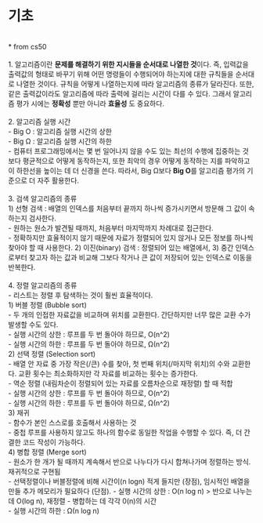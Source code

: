 # 기초
<br>
* from cs50 
<br><br>
1. 알고리즘이란 <b>문제를 해결하기 위한 지시들을 순서대로 나열한 것</b>이다.
즉, 입력값을 출력값의 형태로 바꾸기 위해 어떤 명령들이 수행되어야 하는지에 대한 규칙들을 순서대로 나열한 것이다.
규칙을 어떻게 나열하는지에 따라 알고리즘의 종류가 달라진다. 또한, 같은 출력값이라도 알고리즘에 따라 출력에 걸리는 시간이 다를 수 있다.
그래서 알고리즘 평가 시에는 <b>정확성</b> 뿐만 아니라 <b>효율성</b> 도 중요하다.
<br><br>
2. 알고리즘 실행 시간 <br>
- Big O : 알고리즘 실행 시간의 상한 <br>
- Big Ω : 알고리즘 실행 시간의 하한 <br>
- 컴퓨터 프로그래밍에서는 몇 번 일어나지 않을 수도 있는 최선의 수행에 집중하는 것보다 평균적으로 어떻게 동작하는지, 
또한 최악의 경우 어떻게 동작하는 지를 파악하고 이 하한선을 높이는 데 더 신경을 쓴다.
따라서, Big Ω보다 <b>Big O</b>를 알고리즘 평가의 기준으로 더 자주 활용한다.
<br><br>
3. 검색 알고리즘의 종류 <br>
1) 선형 검색 : 배열의 인덱스를 처음부터 끝까지 하나씩 증가시키면서 방문해 그 값이 속하는지 검사한다. <br>
- 원하는 원소가 발견될 때까지, 처음부터 마지막까지 차례대로 접근한다. <br>
- 정확하지만 효율적이지 않기 때문에 자료가 정렬되어 있지 않거나 모든 정보를 하나씩 찾아야 할 때 사용한다.
2) 이진(binary) 검색 : 정렬되어 있는 배열에서, 
3) 중간 인덱스로부터 찾고자 하는 값과 비교해 그보다 작거나 큰 값이 저장되어 있는 인덱스로 이동을 반복한다.
<br><br>
4. 정렬 알고리즘의 종류 <br>
- 리스트는 정렬 후 탐색하는 것이 훨씬 효율적이다. <br>
1) 버블 정렬 (Bubble sort) <br>
- 두 개의 인접한 자료값을 비교하며 위치를 교환한다. 간단하지만 너무 많은 교환 수가 발생할 수도 있다. <br>
- 실행 시간의 상한 : 루프를 두 번 돌아야 하므로, O(n^2) <br>
- 실행 시간의 하한 : 루프를 두 번 돌아야 하므로, Ω(n^2) <Br>
2) 선택 정렬 (Selection sort) <br>
- 배열 안 자료 중 가장 작은(/큰) 수를 찾아, 첫 번째 위치(/마지막 위치)의 수와 교환한다. 
  교환 횟수는 최소화하지만 각 자료를 비교하는 횟수는 증가한다. <br>
- 역순 정렬 (내림차순이 정렬되어 있는 자료를 오름차순으로 재정렬) 할 때 적합 <Br>
- 실행 시간의 상한 : 루프를 두 번 돌아야 하므로, O(n^2) <br>
- 실행 시간의 하한 : 루프를 두 번 돌아야 하므로, Ω(n^2) <Br>
3) 재귀 <br>
- 함수가 본인 스스로를 호출해서 사용하는 것 <br>
- 중첩 루프를 사용하지 않고도 하나의 함수로 동일한 작업을 수행할 수 있다. 즉, 더 간결한 코드 작성이 가능하다. <br>
4) 병합 정렬 (Merge sort) <br>
- 원소가 한 개가 될 때까지 계속해서 반으로 나누다가 다시 합쳐나가며 정렬하는 방식. 재귀적으로 구현됨 <br>
- 선택정렬이나 버블정렬에 비해 시간이(n logn) 적게 들지만 (장점), 임시적인 배열을 만들 추가 메모리가 필요하다 (단점).
- 실행 시간의 상한 : O(n log n) > 반으로 나누는 데 O(log n), 재정렬 - 병합하는 데 각각 0(n)의 시간 <br>
- 실행 시간의 하한 : Ω(n log n)
<br><br>
